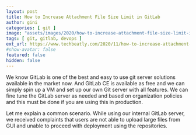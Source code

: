```yaml
---
layout: post
title: How to Increase Attachment File Size Limit in GitLab
author: gini
categories: [ git ]
image: "assets/images/2020/how-to-increase-attachment-file-size-limit-in-gitlab-4.png"
tags: [ git, gitlab, devops ]
ext_url: https://www.techbeatly.com/2020/11/how-to-increase-attachment-file-size-limit-in-gitlab.html
#show-avatar: false
featured: false
hidden: false
---
```


We know GitLab is one of the best and easy to use git server solutions available in the market now. And GitLab CE is available as free and we can simply spin up a VM and set up our own Git server with all features. We can fine tune the GitLab server as needed and based on organization policies and this must be done if you are using this in production.

Let me explain a common scenario. While using our internal GitLab server, we received complaints that users are not able to upload large files from GUI and unable to proceed with deployment using the repositories.

